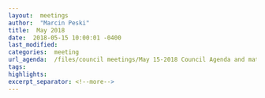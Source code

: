 ```yaml
---
layout:  meetings
author:  "Marcin Peski"
title:  May 2018
date:  2018-05-15 10:00:01 -0400
last_modified:  
categories:  meeting
url_agenda:  /files/council meetings/May 15-2018 Council Agenda and materials rev (1).pdf
tags:  
highlights:  
excerpt_separator: <!--more-->
---
```

<!--more-->
